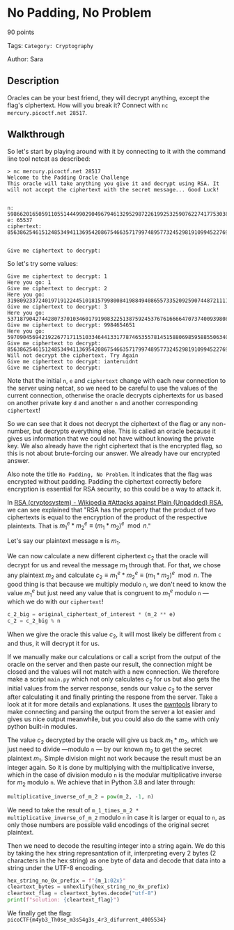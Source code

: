 # No Padding, No Problem

90 points

Tags: `Category: Cryptography`

Author: Sara

## Description

Oracles can be your best friend, they will decrypt anything, except the flag's ciphertext. How will you break it? Connect with `nc mercury.picoctf.net 28517`.

## Walkthrough

So let's start by playing around with it by connecting to it with the command line tool netcat as described:

```
> nc mercury.picoctf.net 28517
Welcome to the Padding Oracle Challenge
This oracle will take anything you give it and decrypt using RSA. It will not accept the ciphertext with the secret message... Good Luck!


n: 59866201650591105514449902904967946132952987226199253259076227417753038999368975462915212188619093237291063093744682659641681103322406526779604115019228628244221254346582055178837455954757663691089435783524670493367716346080054286951036640513287395819782025555805386581259439088331925358682133728196972745227
e: 65537
ciphertext: 8563862546151248534941136954208675466357179974895773245298191099452276976225047649870450352391705518476779351266842102767046468848473822492882700695108177437384935883764112666899396292784484429764273096879809639733940121589363071915331802691299544461712020631282264406655513083643376195045713520223268600417


Give me ciphertext to decrypt: 
```

So let's try some values:

```
Give me ciphertext to decrypt: 1
Here you go: 1
Give me ciphertext to decrypt: 2
Here you go: 31980923372401971912244510181579980084198849408655733520925907448721111959469906176335845920828429916858922264879502921029389000382750469896476998660911609611856419061725130146069676506518886048905966589293302241602314822154128337248569336518186039841019361179081449016685696254908950417281905456100689770808
Give me ciphertext to decrypt: 3
Here you go: 53718790427442807370103460179190832251387592453767616666470737400939808815656424767958319792255130001194866103618094957082239180942844610489093278565290186538971173470076212769135726408850019664280763962549504321468937199329808359630498623341990713208183983570762610727101484347602576819635103388730952830973
Give me ciphertext to decrypt: 9984654651
Here you go: 59709045694219226771711510334644133177874653557814515880698595885506340464173826746553307609966845980257631543487767600141020965855067128695611374872827767950269441033081405812169738016289608688609558074186265380068242840712227446600828277691138092750721163938331479958722973689822280199345172200498285978483
Give me ciphertext to decrypt: 8563862546151248534941136954208675466357179974895773245298191099452276976225047649870450352391705518476779351266842102767046468848473822492882700695108177437384935883764112666899396292784484429764273096879809639733940121589363071915331802691299544461712020631282264406655513083643376195045713520223268600417
Will not decrypt the ciphertext. Try Again
Give me ciphertext to decrypt: ianteruidnt
Give me ciphertext to decrypt: 
```

Note that the initial `n`, `e` and `ciphertext` change with each new connection to the server using netcat, so we need to be careful to use the values of the current connection, otherwise the oracle decrypts ciphertexts for us based on another private key `d` and another `n` and another corresponding `ciphertext`!

So we can see that it does not decrypt the ciphertext of the flag or any non-number, but decrypts everything else. This is called an oracle because it gives us information that we could not have without knowing the private key. We also already have the right ciphertext that is the encrypted flag, so this is not about brute-forcing our answer. We already have our encrypted answer.

Also note the title `No Padding, No Problem`. It indicates that the flag was encrypted without padding. Padding the ciphertext correctly before encryption is essential for RSA security, so this could be a way to attack it.

In [RSA (cryptosystem) - Wikipedia #Attacks against Plain (Unpadded) RSA](https://en.wikipedia.org/wiki/RSA_(cryptosystem)#Attacks_against_plain_RSA), we can see explained that "RSA has the property that the product of two ciphertexts is equal to the encryption of the product of the respective plaintexts. That is $m_1^e * m_2^e \equiv (m_1 * m_2)^e \mod{n}$."

Let's say our plaintext message `m` is $m_1$.

We can now calculate a new different ciphertext $c_2$ that the oracle will decrypt for us and reveal the message $m_1$ through that. For that, we chose any plaintext $m_2$ and calculate $c_2 \equiv m_1^e * m_2^e \equiv (m_1 * m_2)^e \mod{n}$. The good thing is that because we multiply modulo `n`, we don't need to know the value $m_1^e$ but just need any value that is congruent to $m_1^e$ modulo `n` — which we do with our `ciphertext`!

```python
c_2_big = original_ciphertext_of_interest * (m_2 ** e)
c_2 = c_2_big % n
```

When we give the oracle this value $c_2$, it will most likely be different from `c` and thus, it will decrypt it for us.

If we manually make our calculations or call a script from the output of the oracle on the server and then paste our result, the connection might be closed and the values will not match with a new connection. We therefore make a script `main.py` which not only calculates $c_2$ for us but also gets the initial values from the server response, sends our value $c_2$ to the server after calculating it and finally printing the respone from the server. Take a look at it for more details and explanations. It uses the [pwntools](https://docs.pwntools.com/en/stable/intro.html) library to make connecting and parsing the output from the server a lot easier and gives us nice output meanwhile, but you could also do the same with only python built-in modules.

The value $c_2$ decrypted by the oracle will give us back $m_1 * m_2$, which we just need to divide —modulo `n` — by our known $m_2$ to get the secret plaintext $m_1$. Simple division might not work because the result must be an integer again. So it is done by multiplying with the multiplicative inverse, which in the case of division modulo `n` is the modular multiplicative inverse for $m_2$ modulo `n`.
We achieve that in Python 3.8 and later through:

```python
multiplicative_inverse_of_m_2 = pow(m_2, -1, n)
```

We need to take the result of `m_1_times_m_2 * multiplicative_inverse_of_m_2` modulo `n` in case it is larger or equal to `n`, as only those numbers are possible valid encodings of the original secret plaintext.

Then we need to decode the resulting integer into a string again. We do this by taking the hex string represantation of it, interpreting every 2 bytes (2 characters in the hex string) as one byte of data and decode that data into a string under the UTF-8 encoding.

```python
hex_string_no_0x_prefix = f"{m_1:02x}"
cleartext_bytes = unhexlify(hex_string_no_0x_prefix)
cleartext_flag = cleartext_bytes.decode("utf-8")
print(f"solution: {cleartext_flag}")
```

We finally get the flag: `picoCTF{m4yb3_Th0se_m3s54g3s_4r3_difurrent_4005534}`
